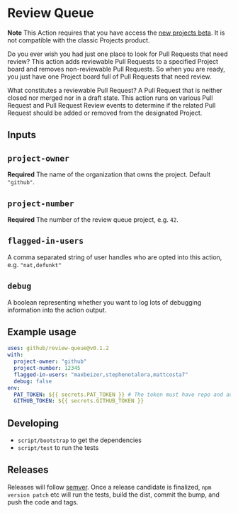 # Review Queue

**Note** This Action requires that you have access the [new projects beta](https://github.blog/2021-06-23-introducing-new-github-issues/). It is not compatible with the classic Projects product.

Do you ever wish you had just one place to look for Pull Requests that need review? This action adds reviewable Pull Requests to a specified Project board and removes non-reviewable Pull Requests. So when you are ready, you just have one Project board full of Pull Requests that need review.

What constitutes a reviewable Pull Request? A Pull Request that is neither closed nor merged nor in a draft state. This action runs on various Pull Request and Pull Request Review events to determine if the related Pull Request should be added or removed from the designated Project.

## Inputs

## `project-owner`

**Required** The name of the organization that owns the project. Default `"github"`.

## `project-number`

**Required** The number of the review queue project, e.g. `42`.

## `flagged-in-users`

A comma separated string of user handles who are opted into this action, e.g. `"nat,defunkt"`

## `debug`

A boolean representing whether you want to log lots of debugging information into the action output.

## Example usage

```yml
uses: github/review-queue@v0.1.2
with:
  project-owner: "github"
  project-number: 12345
  flagged-in-users: "maxbeizer,stephenotalora,mattcosta7"
  debug: false
env:
  PAT_TOKEN: ${{ secrets.PAT_TOKEN }} # The token must have repo and admin:org scopes
  GITHUB_TOKEN: ${{ secrets.GITHUB_TOKEN }}
```

## Developing

- `script/bootstrap` to get the dependencies
- `script/test` to run the tests

## Releases

Releases will follow [semver](https://semver.org/). Once a release candidate is finalized, `npm version patch` etc will run the tests, build the dist, commit the bump, and push the code and tags.
